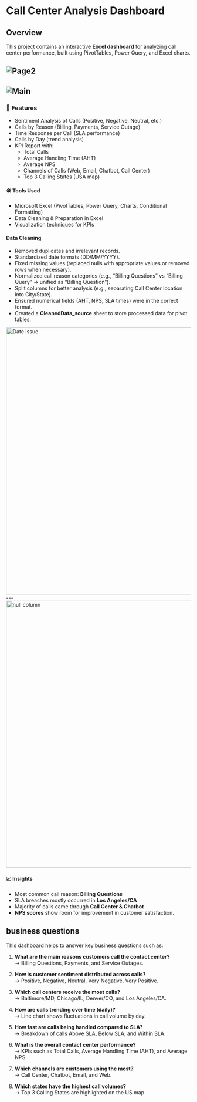# **Call Center Analysis Dashboard**

## Overview
 This project contains an interactive **Excel dashboard** for analyzing call center performance, built using PivotTables, Power Query, and Excel charts. 
 
 ![Page2](https://github.com/user-attachments/assets/1d429d1f-21b5-4125-a5b2-4205414a9681)
---
 ![Main](https://github.com/user-attachments/assets/b9ba98f5-98bf-483b-b495-8c50d78a177a)
---


 


 ### 🚀 Features
- Sentiment Analysis of Calls (Positive, Negative, Neutral, etc.)
- Calls by Reason (Billing, Payments, Service Outage)
- Time Response per Call (SLA performance)
- Calls by Day (trend analysis)
- KPI Report with:
  - Total Calls
  - Average Handling Time (AHT)
  - Average NPS
  - Channels of Calls (Web, Email, Chatbot, Call Center)
  - Top 3 Calling States (USA map)


#### 🛠 Tools Used
- Microsoft Excel (PivotTables, Power Query, Charts, Conditional Formatting)
- Data Cleaning & Preparation in Excel
- Visualization techniques for KPIs

#### Data Cleaning
- Removed duplicates and irrelevant records.  
- Standardized date formats (DD/MM/YYYY).  
- Fixed missing values (replaced nulls with appropriate values or removed rows when necessary).  
- Normalized call reason categories (e.g., “Billing Questions” vs “Billing Query” → unified as “Billing Question”).  
- Split columns for better analysis (e.g., separating Call Center location into City/State).  
- Ensured numerical fields (AHT, NPS, SLA times) were in the correct format.  
- Created a **CleanedData_source** sheet to store processed data for pivot tables.

<img width="1366" height="728" alt="Date Issue" src="https://github.com/user-attachments/assets/1293f45a-4e59-4e5d-b896-80ee33130388" />
---
<img width="1366" height="728" alt="null column" src="https://github.com/user-attachments/assets/edacf3af-53b5-4440-87ac-27f52b9f9e21" />



#### 📈 Insights
- Most common call reason: **Billing Questions**
- SLA breaches mostly occurred in **Los Angeles/CA**
- Majority of calls came through **Call Center & Chatbot**
- **NPS scores** show room for improvement in customer satisfaction.

## business questions
 This dashboard helps to answer key business questions such as:

1. **What are the main reasons customers call the contact center?**  
   → Billing Questions, Payments, and Service Outages.

2. **How is customer sentiment distributed across calls?**  
   → Positive, Negative, Neutral, Very Negative, Very Positive.

3. **Which call centers receive the most calls?**  
   → Baltimore/MD, Chicago/IL, Denver/CO, and Los Angeles/CA.

4. **How are calls trending over time (daily)?**  
   → Line chart shows fluctuations in call volume by day.

5. **How fast are calls being handled compared to SLA?**  
   → Breakdown of calls Above SLA, Below SLA, and Within SLA.

6. **What is the overall contact center performance?**  
   → KPIs such as Total Calls, Average Handling Time (AHT), and Average NPS.

7. **Which channels are customers using the most?**  
   → Call Center, Chatbot, Email, and Web.

8. **Which states have the highest call volumes?**  
   → Top 3 Calling States are highlighted on the US map.
